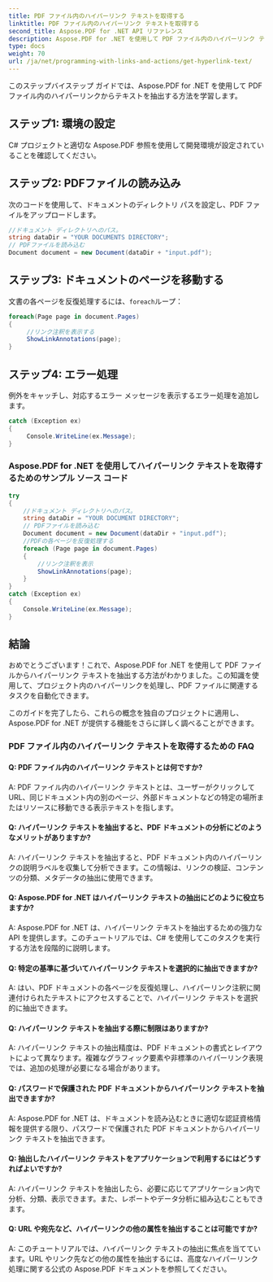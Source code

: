 ```yaml
---
title: PDF ファイル内のハイパーリンク テキストを取得する
linktitle: PDF ファイル内のハイパーリンク テキストを取得する
second_title: Aspose.PDF for .NET API リファレンス
description: Aspose.PDF for .NET を使用して PDF ファイル内のハイパーリンク テキストを抽出する方法を学習します。
type: docs
weight: 70
url: /ja/net/programming-with-links-and-actions/get-hyperlink-text/
---
```

このステップバイステップ ガイドでは、Aspose.PDF for .NET を使用して PDF ファイル内のハイパーリンクからテキストを抽出する方法を学習します。

## ステップ1: 環境の設定

C# プロジェクトと適切な Aspose.PDF 参照を使用して開発環境が設定されていることを確認してください。

## ステップ2: PDFファイルの読み込み

次のコードを使用して、ドキュメントのディレクトリ パスを設定し、PDF ファイルをアップロードします。

```csharp
//ドキュメント ディレクトリへのパス。
string dataDir = "YOUR DOCUMENTS DIRECTORY";
// PDFファイルを読み込む
Document document = new Document(dataDir + "input.pdf");
```

## ステップ3: ドキュメントのページを移動する

文書の各ページを反復処理するには、`foreach`ループ：

```csharp
foreach(Page page in document.Pages)
{
     //リンク注釈を表示する
     ShowLinkAnnotations(page);
}
```

## ステップ4: エラー処理

例外をキャッチし、対応するエラー メッセージを表示するエラー処理を追加します。

```csharp
catch (Exception ex)
{
     Console.WriteLine(ex.Message);
}
```

### Aspose.PDF for .NET を使用してハイパーリンク テキストを取得するためのサンプル ソース コード 
```csharp
try
{
	//ドキュメント ディレクトリへのパス。
	string dataDir = "YOUR DOCUMENT DIRECTORY";
	// PDFファイルを読み込む
	Document document = new Document(dataDir + "input.pdf");
	//PDFの各ページを反復処理する
	foreach (Page page in document.Pages)
	{
		//リンク注釈を表示
		ShowLinkAnnotations(page);
	}
}
catch (Exception ex)
{
	Console.WriteLine(ex.Message);
}
```

## 結論

おめでとうございます！これで、Aspose.PDF for .NET を使用して PDF ファイルからハイパーリンク テキストを抽出する方法がわかりました。この知識を使用して、プロジェクト内のハイパーリンクを処理し、PDF ファイルに関連するタスクを自動化できます。

このガイドを完了したら、これらの概念を独自のプロジェクトに適用し、Aspose.PDF for .NET が提供する機能をさらに詳しく調べることができます。

### PDF ファイル内のハイパーリンク テキストを取得するための FAQ

#### Q: PDF ファイル内のハイパーリンク テキストとは何ですか?

A: PDF ファイル内のハイパーリンク テキストとは、ユーザーがクリックして URL、同じドキュメント内の別のページ、外部ドキュメントなどの特定の場所またはリソースに移動できる表示テキストを指します。

#### Q: ハイパーリンク テキストを抽出すると、PDF ドキュメントの分析にどのようなメリットがありますか?

A: ハイパーリンク テキストを抽出すると、PDF ドキュメント内のハイパーリンクの説明ラベルを収集して分析できます。この情報は、リンクの検証、コンテンツの分類、メタデータの抽出に使用できます。

#### Q: Aspose.PDF for .NET はハイパーリンク テキストの抽出にどのように役立ちますか?

A: Aspose.PDF for .NET は、ハイパーリンク テキストを抽出するための強力な API を提供します。このチュートリアルでは、C# を使用してこのタスクを実行する方法を段階的に説明します。

#### Q: 特定の基準に基づいてハイパーリンク テキストを選択的に抽出できますか?

A: はい、PDF ドキュメントの各ページを反復処理し、ハイパーリンク注釈に関連付けられたテキストにアクセスすることで、ハイパーリンク テキストを選択的に抽出できます。

#### Q: ハイパーリンク テキストを抽出する際に制限はありますか?

A: ハイパーリンク テキストの抽出精度は、PDF ドキュメントの書式とレイアウトによって異なります。複雑なグラフィック要素や非標準のハイパーリンク表現では、追加の処理が必要になる場合があります。

#### Q: パスワードで保護された PDF ドキュメントからハイパーリンク テキストを抽出できますか?

A: Aspose.PDF for .NET は、ドキュメントを読み込むときに適切な認証資格情報を提供する限り、パスワードで保護された PDF ドキュメントからハイパーリンク テキストを抽出できます。

#### Q: 抽出したハイパーリンク テキストをアプリケーションで利用するにはどうすればよいですか?

A: ハイパーリンク テキストを抽出したら、必要に応じてアプリケーション内で分析、分類、表示できます。また、レポートやデータ分析に組み込むこともできます。

#### Q: URL や宛先など、ハイパーリンクの他の属性を抽出することは可能ですか?

A: このチュートリアルでは、ハイパーリンク テキストの抽出に焦点を当てています。URL やリンク先などの他の属性を抽出するには、高度なハイパーリンク処理に関する公式の Aspose.PDF ドキュメントを参照してください。